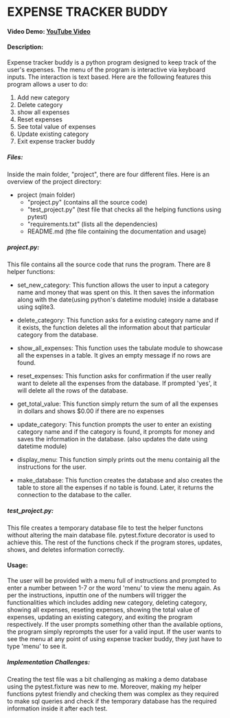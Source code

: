 ﻿# EXPENSE TRACKER BUDDY
#### Video Demo:  [YouTube Video](https://youtu.be/-kjOiD1juTQ)
#### Description:
Expense tracker buddy is a python program designed to keep track of the user's expenses. The menu of the program is interactive via keyboard inputs. The interaction is text based. Here are the following features this program allows a user to do:
  1. Add new category
  2. Delete category
  3. show all expenses
  4. Reset expenses
  5. See total value of expenses
  6. Update existing category
  7. Exit expense tracker buddy

##### Files:
Inside the main folder, "project", there are four different files. Here is an overview of the project directory:
  - project (main folder)
    - "project.py" (contains all the source code)
    - "test_project.py" (test file that checks all the helping functions using pytest)
    - "requirements.txt" (lists all the dependencies)
    - README.md (the file containing the documentation and usage)

##### project.py:
This file contains all the source code that runs the program. There are 8 helper functions: 
  - set_new_category: 
  This function allows the user to input a category name and money that was spent on this. It then saves the information along with the date(using python's datetime module) inside a database using sqlite3.

  - delete_category: 
  This function asks for a existing category name and if it exists, the function deletes all the information about that particular category from the database.

  - show_all_expenses:
  This function uses the tabulate module to showcase all the expenses in a table. It gives an empty message if no rows are found.

  - reset_expenses: This function asks for  confirmation if the user really want to delete all the expenses from the database. If prompted 'yes', it will delete all the rows of the database.

  - get_total_value: 
    This function simply return the sum of all the expenses in dollars and shows $0.00 if there are no expenses

  - update_category:
  This function prompts the user to enter an existing category name and if the category is found, it prompts for money and saves the information in the database. (also updates the date using datetime module)

  - display_menu: This function simply prints out the menu containig all the instructions for the user.

  - make_database: This function creates the database and also creates the table to store all the expenses if no table is found. Later, it returns the connection to the database to the caller.

##### test_project.py:
This file creates a temporary database file to test the helper functons without altering the main database file. pytest.fixture decorator is used to achieve this. The rest of the functions check if the program stores, updates, shows, and deletes information correctly.

#### Usage:
The user will be provided with a menu full of instructions and prompted to enter a number between 1-7 or the word 'menu' to view the menu again. As per the instructions, inputtin one of the numbers will trigger the functionalities which includes adding new category, deleting category, showing all expenses, reseting expenses, showing the total value of expenses, updating an existing category, and exiting the program respectively. If the user prompts something other than the available options, the program simply reprompts the user for a valid input. If the user wants to see the menu at any point of using expense tracker buddy, they just have to type 'menu' to see it. 

##### Implementation Challenges:
Creating the test file was a bit challenging as making a demo database using the pytest.fixture was new to me. Moreover, making my helper functions pytest friendly and checking them was complex as they required to make sql queries and check if the temporary database has the required information inside it after each test.
